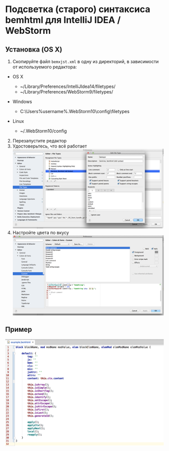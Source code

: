 # Подсветка (старого) синтаксиса bemhtml для IntelliJ IDEA / WebStorm

## Установка (OS X)

1. Скопируйте файл `bemxjst.xml` в одну из директорий, в зависимости от используемого редактора:
- OS X
  - ~/Library/Preferences/IntelliJIdea14/filetypes/
  - ~/Library/Preferences/WebStorm9/filetypes/

- Windows
  - C:\Users\%username%\.WebStorm10\config\filetypes

- Linux
  - ~/.WebStorm10/config
2. Перезапустите редактор
3. Удостоверьтесь, что всё работает
  ![IDEA FileType settings](idea-settings.png)
4. Настройте цвета по вкусу
  ![IDEA Color settings](idea-colors.png)

## Пример

![IDEA Example](examples/idea-example.png)
